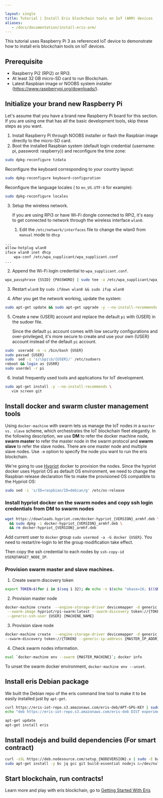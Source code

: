 ```yaml
---

layout: single
title: Tutorial | Install Eris blockchain tools on IoT (ARM) devices
aliases:
   - /docs/documentation/install-eris-arm/
---
```


This tutorial uses Raspberry Pi 3 as referenced IoT device to demonstrate how to install eris blockchain tools on IoT devices.

## Prerequisite

* Raspberry Pi2 (RPi2) or RPi3.
* At least 32 GB micro-SD card to run Blockchain.
* Latest Raspbian image or NOOBS system installer (https://www.raspberrypi.org/downloads/).


## Initialize your brand new Raspberry Pi

Let's assume that you have a brand new Raspberry Pi board for this section. If you are using one that has all the basic development tools, skip these steps as you want.

1. Install Raspberry Pi through NOOBS installer or flash the Raspbian image directly to the micro-SD card.
2. Boot the installed Raspbian system (default login credential {username: pi, password: raspberry}) and reconfigure the time zone:

```bash
sudo dpkg-reconfigure tzdata
```

Reconfigure the keyboard corresponding to your country layout:

```bash
sudo dpkg-reconfigure keyboard-configuration
```

Reconfigure the language locales ( to `en_US.UTF-8` for example):

```bash
sudo dpkg-reconfigure locales
```

3. Setup the wireless network.

   If you are using RPi3 or have Wi-Fi dongle connected to RPi2, it's easy to get connected to network through the wireless interface `wlan0`.

   1. Edit the `/etc/network/interfaces` file to change the wlan0 from `manual` mode to `dhcp`

```bash
...
allow-hotplug wlan0
iface wlan0 inet dhcp
    wpa-conf /etc/wpa_supplicant/wpa_supplicant.conf
...
```

   2. Append the Wi-Fi login credential to `wpa_supplicant.conf`.

```bash
wpa_passphrase {SSID} {PASSWORD} | sudo tee -a /etc/wpa_supplicant/wpa_supplicant.conf
```

   3. Restart `wlan0` by `sudo ifdown wlan0 && sudo ifup wlan0`

4. After you get the network working, update the system:

```bash
sudo apt-get update && sudo apt-get upgrade -y --no-install-recommends
```

5. Create a new {USER} account and replace the default `pi` with {USER} in the sudoer file.

   Since the default `pi` account comes with low security configurations and over-privileged, it's more secure to create and use your own {USER} account instead of the default `pi` account.

```bash
sudo  useradd -m -s /bin/bash {USER}
sudo passwd {USER}
sudo  sed -i 's/\bpi\b/{USER}/' /etc/sudoers
reboot && login as {USRR}
sudo userdel -r pi
```

6. Install frequently used tools and applications for IoT development.

```bash
sudo apt-get install -y --no-install-recommends \
   vim screen git
```

## Install docker and swarm cluster management tools

Using `docker-machine` with swarm lets us manage the IoT nodes in a `master vs. slave` scheme, which orchestrates the IoT blockchain fleet elegantly. In the following description, we use **DM** to refer the docker machine node, **swarm master** to refer the master node in the swarm protocol and **swarm slave** to refer the slave nodes. There are one master node and multiple slave nodes. Use `-m` option to specify the node you want to run the eris blockchain.

We're going to use [Hypriot](http://blog.hypriot.com/downloads/) docker to provision the nodes. Since the hypriot docker uses Hypriot OS as default OS environment, we need to change the Raspbian release declaration file to make the provisioned OS compatible to the Hypriot OS:

```bash
sudo sed -i 's/ID=raspbian/ID=debian/g' /etc/os-release
```

### Install hypriot docker on the swarm nodes and copy ssh login credentials from DM to swarm nodes

```bash
wget https://downloads.hypriot.com/docker-hypriot_{VERSION}_armhf.deb \
  && sudo dpkg -i docker-hypriot_{VERSION}_armhf.deb \
  && rm docker-hypriot_{VERSION}_armhf.deb
```

Add current user to `docker` group `sudo usermod -a -G docker {USER}`. You need to restart/re-login to let the group modification take effect.

Then copy the ssh credential to each nodes by `ssh-copy-id USER@TARGET_NODE_IP`.

### Provision swarm master and slave machines.

1. Create swarm discovery token

```bash
export TOKEN=$(for i in $(seq 1 32); do echo -n $(echo "obase=16; $(($RANDOM % 16))" | bc); done; echo)
```

2. Provision master node

```bash
docker-machine create  --engine-storage-driver devicemapper -d generic --swarm --swarm-master \
 --swarm-image hypriot/rpi-swarm:latest --swarm-discovery token://{TOKEN} --generic-ip-address {MASTER_IP_ADDR} \
 --generic-ssh-user {USER} {MACHINE_NAME}
```

3. Provision slave node

```bash
docker-machine create  --engine-storage-driver devicemapper -d generic --swarm --swarm-image hypriot/rpi-swarm:latest \
--swarm-discovery token://{TOKEN} --generic-ip-address {MASTER_IP_ADDR} --generic-ssh-user {USER} {MACHINE_NAME}
```

4. Check swarm nodes information.

```bash
eval `docker-machine env --swarm {MASTER_MACHINE}`; docker info
```

To unset the swarm docker environment, `docker-machine env --unset`.


## Install eris Debian package

We built the Debian repo of the eris command line tool to make it to be easily installed just by `apt-get`.

```bash
curl https://eris-iot-repo.s3.amazonaws.com/eris-deb/APT-GPG-KEY | sudo apt-key add -
echo "deb https://eris-iot-repo.s3.amazonaws.com/eris-deb DIST experimental" | sudo tee /etc/apt/sources.list.d/eris.list

apt-get update
apt-get install eris
```

## Install nodejs and build dependencies (For smart contract)

```bash
curl -sSL https://deb.nodesource.com/setup_{NODEVERSION}.x | sudo -E bash - &>/dev/null
sudo apt-get install -y bc jq gcc git build-essential nodejs &>/dev/null
```

## Start blockchain, run contracts!

Learn more and play with eris blockchain, go to [Getting Started With Eris](../getting-started/)



